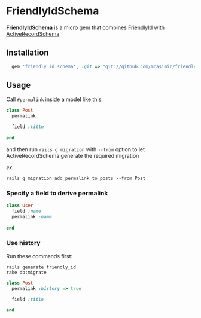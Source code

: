 # FriendlyIdSchema

**FriendlyIdSchema** is a micro gem that combines [FriendlyId](https://github.com/norman/friendly_id) with [ActiveRecordSchema](https://github.com/mcasimir/active_record_schema)

## Installation

``` rb
  gem 'friendly_id_schema', :git => "git://github.com/mcasimir/friendly_id_schema.git"
```


## Usage

Call `#permalink` inside a model like this:

``` rb
class Post
  permalink

  field :title
  
end
```

and then run `rails g migration` with `--from` option to let ActiveRecordSchema generate the required migration

_ex._

    rails g migration add_permalink_to_posts --from Post

### Specify a field to derive permalink
 
``` rb
class User
  field :name
  permalink :name
  
end
```

### Use history

Run these commands first:

    rails generate friendly_id
    rake db:migrate

``` rb
class Post
  permalink :history => true

  field :title
  
end
```

